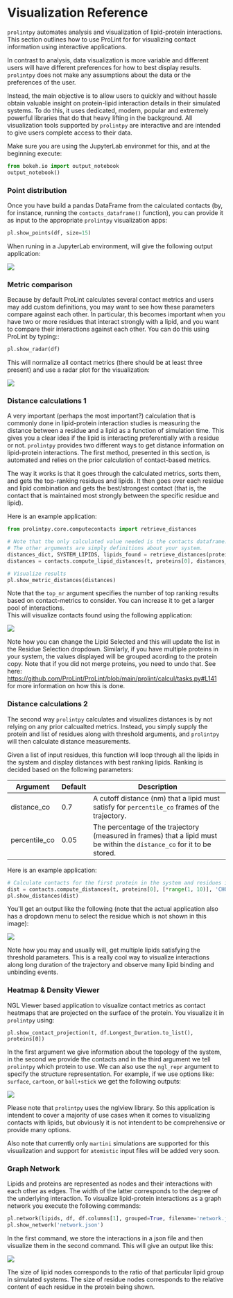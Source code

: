 # Visualization Reference

`prolintpy` automates analysis and visualization of lipid-protein interactions. <br>
This section outlines how to use ProLint for for visualizing contact information using interactive applications.

In contrast to analysis, data visualization is more variable and different users will
have different preferences for how to best display results. `prolintpy` does not make any assumptions about the data or the preferences of the user.

Instead, the main objective is to allow users to quickly and without hassle obtain valuable insight on
protein-lipid interaction details in their simulated systems. To do this, it uses dedicated, modern,
popular and extremely powerful libraries that do that heavy
lifting in the background. All visualization tools supported by `prolintpy` are interactive and
are intended to give users complete access to their data.

Make sure you are using the JupyterLab environmet for this, and at the beginning execute:
```python
from bokeh.io import output_notebook
output_notebook()
```


### Point distribution

Once you have build a pandas DataFrame from the calculated contacts (by, for instance, running the `contacts_dataframe()` function),
you can provide it as input to the appropriate `prolintpy` visualization apps:

```python
pl.show_points(df, size=15)
```

When runing in a JupyterLab environment, will give the following output application:

<img src="assets/images/points.png"></img>


### Metric comparison

Because by default ProLint calculates several contact metrics and users may add custom definitions,
you may want to see how these parameters compare against each other. In particular, this becomes
important when you have two or more residues that interact strongly with a lipid, and you want to
compare their interactions against each other. You can do this using ProLint by typing::

```python
pl.show_radar(df)
```


This will normalize all contact metrics (there should be at least three present) and use a radar plot
for the visualization:

<img src="assets/images/radar.png"></img>

### Distance calculations 1

A very important (perhaps the most important?) calculation that is commonly done in lipid-protein interaction studies is measuring the
distance between a residue and a lipid as a function of simulation time. This gives you a clear idea if the
lipid is interacting preferentially with a residue or not. `prolintpy` provides two different ways to get distance information on
lipid-protein interactions. The first method, presented in this section, is automated and relies on the prior calculation of contact-based metrics.

The way it works is that it goes through the calculated metrics, sorts them, and gets the top-ranking residues and lipids. It then goes over each
residue and lipid combination and gets the best/strongest contact (that is, the contact that is maintained most strongly between the specific residue and lipid).

Here is an example application:

```python
from prolintpy.core.computecontacts import retrieve_distances

# Note that the only calculated value needed is the contacts dataframe.
# The other arguments are simply definitions about your system.
distances_dict, SYSTEM_LIPIDS, lipids_found = retrieve_distances(protein_dataframe, group_lipids=False, resolution="martini", lipids=lipids, top_nr=30)
distances = contacts.compute_lipid_distances(t, proteins[0], distances_dict, SYSTEM_LIPIDS, lipids_found)

# Visualize results
pl.show_metric_distances(distances)
```

Note that the `top_nr` argument specifies the number of top ranking results based on contact-metrics to consider. You can increase it to get a larger pool of interactions.<br>
This will visualize contacts found using the following application:

<img src="assets/images/mdistances.png"></img>

Note how you can change the Lipid Selected and this will update the list in the Residue Selection dropdown. Similarly, if you have multiple proteins in your
system, the values displayed will be grouped acording to the protein copy. Note that if you did not merge proteins, you need to undo that. See here:
https://github.com/ProLint/ProLint/blob/main/prolint/calcul/tasks.py#L141 for more information on how this is done.

### Distance calculations 2

The second way `prolintpy` calculates and visualizes distances is by not relying on any prior calcualted metrics. Instead, you simply supply the protein
and list of residues along with threshold arguments, and `prolintpy` will then calculate distance measurements.

Given a list of input residues,
this function will loop through all the lipids in the system and display distances with best ranking lipids. Ranking is decided
based on the following parameters:

| Argument       | Default       | Description          |
| -------------- | ------------- | -------------------- |
| distance_co    | 0.7           | A cutoff distance (nm) that a lipid must satisfy for `percentile_co` frames of the trajectory.|
| percentile_co  | 0.05          | The percentage of the trajectory (measured in frames) that a lipid must be within the `distance_co` for it to be stored. |


Here is an example application:

```python
# Calculate contacts for the first protein in the system and residues in the range 80-119 with cholesterol
dist = contacts.compute_distances(t, proteins[0], [*range(1, 10)], 'CHOL', 'ROH', percentile_co=0.05, distance_co=0.7)
pl.show_distances(dist)
```

You'll get an output like the following (note that the actual application also has a dropdown menu to select the residue which is not shown in this image):

<img src="assets/images/distance.png"></img>

Note how you may and usually will, get multiple lipids satisfying the threshold parameters. This is a really cool way to visualize interactions along
long duration of the trajectory and observe many lipid binding and unbinding events.

### Heatmap & Density Viewer

NGL Viewer based application to visualize contact metrics as contact heatmaps that are projected on the
surface of the protein. You visualize it in `prolintpy` using:

    pl.show_contact_projection(t, df.Longest_Duration.to_list(), proteins[0])

In the first argument we give information about the topology of the system, in the second we provide
the contacts and in the third argument we tell `prolintpy` which protein to use. We can also use the
`ngl_repr` argument to specify the structure representation. For example, if we use options like:
`surface`, `cartoon`, or `ball+stick` we get the following outputs:

<img src="assets/images/projection.png"></img>

Please note that `prolintpy` uses the nglview library. So this application is intendent to cover a majority
of use cases when it comes to visualizing contacts with lipids, but obviously it is not intendent to be
comprehensive or provide many options.

Also note that currently only `martini` simulations are supported for this visualization and support for `atomistic` input files
will be added very soon.

### Graph Network

Lipids and proteins are represented as nodes and their interactions with each other as edges.
The width of the latter corresponds to the degree of the underlying interaction. To visualize
lipid-protein interactions as a graph network you execute the following commands:

```python
pl.network(lipids, df, df.columns[1], grouped=True, filename='network.json')
pl.show_network('network.json')
```

In the first command, we store the interactions in a json file and then visualize them in the second
command. This will give an output like this:

<img src="assets/images/network.png"></img>

The size of lipid nodes corresponds to the ratio of that particular lipid group in simulated systems.
The size of residue nodes corresponds to the relative content of each residue in the protein being shown.


